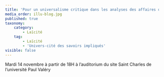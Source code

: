 ```yaml
---
title: 'Pour un universalisme critique dans les analyses des affaires de la Cité, avec Mondher Kilani, anthropologue'
media_order: illu-blog.jpg
published: true
taxonomy:
    category:
        - Laïcité
    tag:
        - Laïcité
        - 'Univers-cité des savoirs impliqués'
visible: false
---
```


Mardi 14 novembre à partir de 18H à l’auditorium du site Saint Charles de l’université Paul Valéry 